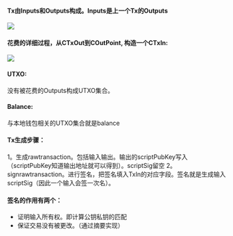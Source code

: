#### Tx由Inputs和Outputs构成。Inputs是上一个Tx的Outputs
<img src="https://bitcoin.org/img/dev/en-tx-overview.svg" />


#### 花费的详细过程，从CTxOut到COutPoint,  构造一个CTxIn:
<img src="https://bitcoin.org/img/dev/en-tx-overview-spending.svg" />


#### UTXO:
没有被花费的Outputs构成UTXO集合。

#### Balance:
与本地钱包相关的UTXO集合就是balance

#### Tx生成步骤：
1。生成rawtransaction。包括输入输出。输出的scriptPubKey写入（scriptPubKey知道输出地址就可以得到）。scriptSig留空
2。signrawtransaction。进行签名，把签名填入TxIn的对应字段。签名就是生成输入scriptSig（因此一个输入会签一次名）。

#### 签名的作用有两个：
- 证明输入所有权。即计算公钥私钥的匹配
- 保证交易没有被更改。（通过摘要实现）


